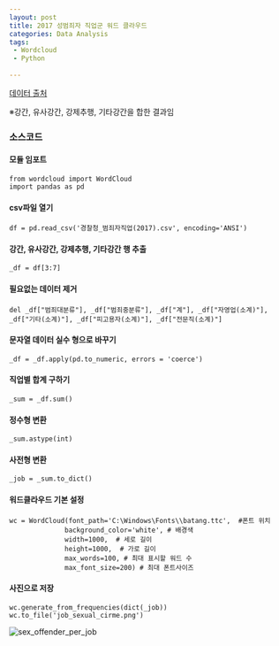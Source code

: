 ```yaml
---
layout: post
title: 2017 성범죄자 직업군 워드 클라우드
categories: Data Analysis
tags:
 - Wordcloud
 - Python
 
---
```


[데이터 출처](https://www.data.go.kr/data/3074469/fileData.do)

※강간, 유사강간, 강제추행, 기타강간을 합한 결과임

### 소스코드   

#### 모듈 임포트  
```
from wordcloud import WordCloud  
import pandas as pd
```

#### csv파일 열기 
```
df = pd.read_csv('경찰청_범죄자직업(2017).csv', encoding='ANSI')
```
 
#### 강간, 유사강간, 강제추행, 기타강간 행 추출 
```
_df = df[3:7]
```

#### 필요없는 데이터 제거
```
del _df["범죄대분류"], _df["범죄중분류"], _df["계"], _df["자영업(소계)"], _df["기타(소계)"], _df["피고용자(소계)"], _df["전문직(소계)"]
```

#### 문자열 데이터 실수 형으로 바꾸기
```
_df = _df.apply(pd.to_numeric, errors = 'coerce')
```

#### 직업별 합계 구하기
```
_sum = _df.sum() 
```
#### 정수형 변환 
```
_sum.astype(int) 
```

#### 사전형 변환
```
_job = _sum.to_dict() 
```

#### 워드클라우드 기본 설정
```
wc = WordCloud(font_path='C:\Windows\Fonts\\batang.ttc',  #폰트 위치
              background_color='white', # 배경색
              width=1000,  # 세로 길이
              height=1000,  # 가로 길이
              max_words=100, # 최대 표시할 워드 수
              max_font_size=200) # 최대 폰트사이즈
```

#### 사진으로 저장
```
wc.generate_from_frequencies(dict(_job))
wc.to_file('job_sexual_cirme.png') 
```

![sex_offender_per_job](https://user-images.githubusercontent.com/63631604/81411630-9d0c7400-917d-11ea-8a75-467c63ae0180.png)
